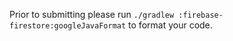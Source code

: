 Prior to submitting please run `./gradlew :firebase-firestore:googleJavaFormat` to format your code.
